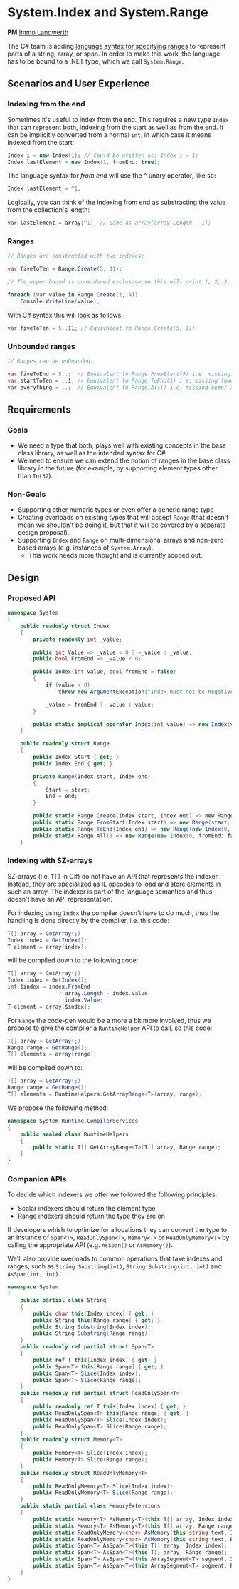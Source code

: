 # System.Index and System.Range

**PM** [Immo Landwerth](https://github.com/terrajobst)

The C# team is adding [language syntax for specifying ranges][csharp-range] to
represent parts of a string, array, or span. In order to make this work, the
language has to be bound to a .NET type, which we call `System.Range`.

[csharp-range]: https://github.com/dotnet/csharplang/blob/master/proposals/ranges.md

## Scenarios and User Experience

### Indexing from the end

Sometimes it's useful to index from the end. This requires a new type `Index`
that can represent both, indexing from the start as well as from the end. It can
be implicitly converted from a normal `int`, in which case it means indexed from
the start:

```C#
Index i = new Index(1); // Could be written as: Index i = 1;
Index lastElement = new Index(1, fromEnd: true);
```

The language syntax for *from end* will use the `^` unary operator, like so:

```C#
Index lastElement = ^1;
```

Logically, you can think of the indexing from end as substracting the value from
the collection's length:

```C#
var lastElement = array[^1]; // Same as array[array.Length - 1];
```

### Ranges

```C#
// Ranges are constructed with two indexes:

var fiveToTen = Range.Create(5, 11);

// The upper bound is considered exclusive so this will print 1, 2, 3:

foreach (var value in Range.Create(1, 4))
    Console.WriteLine(value);
```

With C# syntax this will look as follows:

```C#
var fiveToTen = 5..11; // Equivalent to Range.Create(5, 11)
```

### Unbounded ranges

```C#
// Ranges can be unbounded:

var fiveToEnd = 5..;  // Equivalent to Range.FromStart(5) i.e. missing upper bound
var startToTen = ..1; // Equivalent to Range.ToEnd(1) i.e. missing lower bound
var everything = ..;  // Equivalent to Range.All() i.e. missing upper and lower bound
```

## Requirements

### Goals

* We need a type that both, plays well with existing concepts in the base class
  library, as well as the intended syntax for C#
* We need to ensure we can extend the notion of ranges in the base class library
  in the future (for example, by supporting element types other than `Int32`).

### Non-Goals

* Supporting other numeric types or even offer a generic range type
* Creating overloads on existing types that will accept `Range` (that doesn't
  mean we shouldn't be doing it, but that it will be covered by a separate
  design proposal).
* Supporting `Index` and `Range` on multi-dimensional arrays and non-zero based
  arrays (e.g. instances of `System.Array`).
    - This work needs more thought and is currently scoped out.

## Design

### Proposed API

```C#
namespace System
{
    public readonly struct Index
    {
        private readonly int _value;

        public int Value => _value < 0 ? ~_value : _value;
        public bool FromEnd => _value < 0;

        public Index(int value, bool fromEnd = false)
        {
            if (value < 0)
                throw new ArgumentException("Index must not be negative.", nameof(value));

            _value = fromEnd ? ~value : value;
        }

        public static implicit operator Index(int value) => new Index(value);
    }

    public readonly struct Range
    {
        public Index Start { get; }
        public Index End { get; }

        private Range(Index start, Index end)
        {
            Start = start;
            End = end;
        }

        public static Range Create(Index start, Index end) => new Range(start, end);
        public static Range FromStart(Index start) => new Range(start, new Index(0, fromEnd: true));
        public static Range ToEnd(Index end) => new Range(new Index(0, fromEnd: false), end);
        public static Range All() => new Range(new Index(0, fromEnd: false), new Index(0, fromEnd: true));
    }
```

### Indexing with SZ-arrays

SZ-arrays (i.e. `T[]` in C#) do not have an API that represents the indexer.
Instead, they are specialized as IL opcodes to load and store elements in such
an array. The indexer is part of the language semantics and thus doesn't have an
API representation.

For indexing using `Index` the compiler doesn't have to do much, thus the
handling is done directly by the compiler, i.e. this code:

```C#
T[] array = GetArray(;)
Index index = GetIndex();
T element = array[index];
```

will be compiled down to the following code:

```C#
T[] array = GetArray(;)
Index index = GetIndex();
int $index = index.FromEnd
                ? array.Length - index.Value
                : index.Value;
T element = array[$index];
```

For `Range` the code-gen would be a more a bit more involved, thus we propose
to give the compiler a `RuntimeHelper` API to call, so this code:

```C#
T[] array = GetArray(;)
Range range = GetRange();
T[] elements = array[range];
```

will be compiled down to:

```C#
T[] array = GetArray(;)
Range range = GetRange();
T[] elements = RuntimeHelpers.GetArrayRange<T>(array, range);
```

We propose the following method:

```C#
namespace System.Runtime.CompilerServices
{
    public sealed class RuntimeHelpers
    {
        public static T[] GetArrayRange<T>(T[] array, Range range);
    }
}
```

### Companion APIs

To decide which indexers we offer we followed the following principles:

* Scalar indexers should return the element type
* Range indexers should return the type they are on

If developers whish to optimize for allocations they can convert the type to an
instance of `Span<T>`, `ReadOnlySpan<T>`, `Memory<T>` or `ReadOnlyMemory<T>` by
calling the appropriate API (e.g. `AsSpan()` or `AsMemory()`).

We'll also provide overloads to common operations that take indexes and ranges,
such as `String.Substring(int)`, `String.Substring(int, int)` and
`AsSpan(int, int)`.

```C#
namespace System
{
    public partial class String
    {
        public char this[Index index] { get; }
        public String this[Range range] { get; }
        public String Substring(Index index);
        public String Substring(Range range);
    }
    public readonly ref partial struct Span<T>
    {
        public ref T this[Index index] { get; }
        public Span<T> this[Range range] { get; }
        public Span<T> Slice(Index index);
        public Span<T> Slice(Range range);
    }
    public readonly ref partial struct ReadOnlySpan<T>
    {
        public readonly ref T this[Index index] { get; }
        public ReadOnlySpan<T> this[Range range] { get; }
        public ReadOnlySpan<T> Slice(Index index);
        public ReadOnlySpan<T> Slice(Range range);
    }
    public readonly struct Memory<T>
    {
        public Memory<T> Slice(Index index);
        public Memory<T> Slice(Range range);
    }
    public readonly struct ReadOnlyMemory<T>
    {        
        public ReadOnlyMemory<T> Slice(Index index);
        public ReadOnlyMemory<T> Slice(Range range);
    }
    public static partial class MemoryExtensions
    {
        public static Memory<T> AsMemory<T>(this T[] array, Index index);
        public static Memory<T> AsMemory<T>(this T[] array, Range range);
        public static ReadOnlyMemory<char> AsMemory(this string text, Index index);
        public static ReadOnlyMemory<char> AsMemory(this string text, Range range);
        public static Span<T> AsSpan<T>(this T[] array, Index index);
        public static Span<T> AsSpan<T>(this T[] array, Range range);
        public static Span<T> AsSpan<T>(this ArraySegment<T> segment, Index index);
        public static Span<T> AsSpan<T>(this ArraySegment<T> segment, Range range);
    }    
}
```
